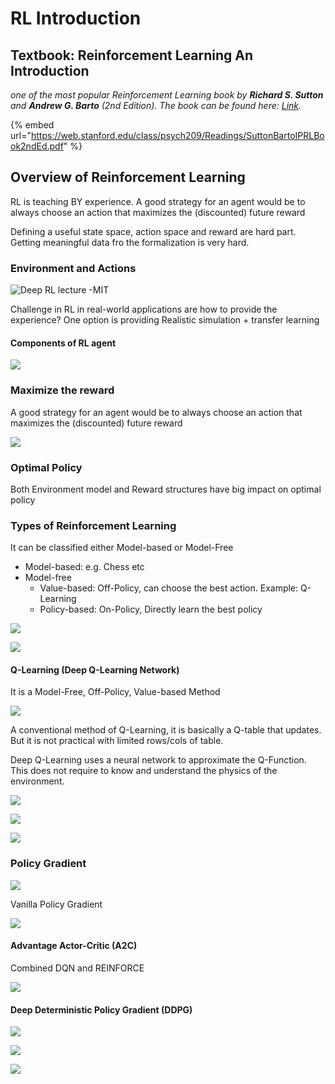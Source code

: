 # RL Introduction

## Textbook: Reinforcement Learning An Introduction

 _one of the most popular Reinforcement Learning book by **Richard S. Sutton** and **Andrew G. Barto** \(_2nd Edition\)_. The book can be found here:_ [_Link_](http://incompleteideas.net/book/the-book-2nd.html)_._

{% embed url="https://web.stanford.edu/class/psych209/Readings/SuttonBartoIPRLBook2ndEd.pdf" %}



## Overview of Reinforcement Learning

RL is teaching BY experience. A good strategy for an agent would be to always choose an action that maximizes the \(discounted\) future reward

Defining a useful state space, action space and reward are hard part. Getting meaningful data fro the formalization is very hard. 

### Environment and Actions

![Deep RL lecture -MIT](../.gitbook/assets/image%20%2865%29.png)

Challenge in RL in real-world applications are how to provide the experience? One option is providing Realistic simulation + transfer learning 

#### Components of RL agent

![](../.gitbook/assets/image%20%2861%29.png)

### Maximize the reward

A good strategy for an agent would be to always choose an action that maximizes the \(discounted\) future reward

![](../.gitbook/assets/image%20%2886%29.png)

### Optimal Policy

Both Environment model and Reward structures have big impact on optimal policy



### Types of Reinforcement Learning

It can be classified either Model-based or Model-Free

* Model-based: e.g. Chess etc
* Model-free
  * Value-based: Off-Policy, can choose the best action. Example: Q-Learning
  * Policy-based: On-Policy, Directly learn the best policy

![](../.gitbook/assets/image%20%2823%29.png)

![](../.gitbook/assets/image%20%2868%29.png)

#### Q-Learning \(Deep Q-Learning Network\)

It is a Model-Free, Off-Policy, Value-based Method

![](../.gitbook/assets/image%20%2846%29.png)

A conventional method of Q-Learning, it is basically a Q-table that updates. But it is not practical with limited rows/cols of table.

Deep Q-Learning uses a neural network to approximate the Q-Function.  This does not require to know and understand the physics of the environment. 

![](../.gitbook/assets/image%20%2854%29.png)

![](../.gitbook/assets/image%20%2880%29.png)

![](../.gitbook/assets/image%20%2860%29.png)

### Policy Gradient

![](../.gitbook/assets/image%20%2832%29.png)

Vanilla Policy Gradient

![](../.gitbook/assets/image%20%2867%29.png)

#### Advantage Actor-Critic \(A2C\)

Combined DQN and REINFORCE

![](../.gitbook/assets/image%20%2824%29.png)

#### Deep Deterministic Policy Gradient \(DDPG\)

![](../.gitbook/assets/image%20%2874%29.png)

![](../.gitbook/assets/image%20%2828%29.png)

![](../.gitbook/assets/image%20%2841%29.png)

